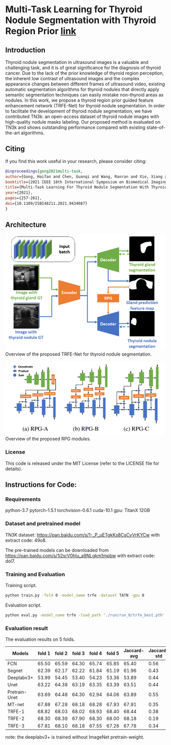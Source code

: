 # Multi-Task Learning for Thyroid Nodule Segmentation with Thyroid Region Prior [link](https://www.researchgate.net/publication/349074982_MULTI-TASK_LEARNING_FOR_THYROID_NODULE_SEGMENTATION_WITH_THYROID_REGION_PRIOR)

## Introduction
Thyroid nodule segmentation in ultrasound images is a valuable and challenging task, and it is of great significance for the diagnosis of thyroid cancer. Due to the lack of the prior knowledge of thyroid region perception, the inherent low contrast of ultrasound images and the complex appearance changes between different frames of ultrasound video, existing automatic segmentation algorithms for thyroid nodules that directly apply semantic segmentation techniques can easily mistake non-thyroid areas as nodules. In this work, we propose a thyroid region prior guided feature enhancement network (TRFE-Net) for thyroid nodule segmentation. In order to facilitate the development of thyroid nodule segmentation, we have contributed TN3k: an open-access dataset of thyroid nodule images with high-quality nodule masks labeling. Our proposed method is evaluated on TN3k and shows outstanding performance compared with existing state-of-the-art algorithms.

## Citing
If you find this work useful in your research, please consider citing:

```BibTex
@inproceedings{gong2021multi-task,  
author={Gong, Haifan and Chen, Guanqi and Wang, Ranran and Xie, Xiang and Mao, Mingzhi and Yu, Yizhou and Chen, Fei and Li, Guanbin},  
booktitle={2021 IEEE 18th International Symposium on Biomedical Imaging (ISBI)},   
title={Multi-Task Learning For Thyroid Nodule Segmentation With Thyroid Region Prior},   
year={2021}, 
pages={257-261},  
doi={10.1109/ISBI48211.2021.9434087}
}
```

## Architecture
![Overview](./picture/overview.png)
Overview of the proposed TRFE-Net for thyroid nodule segmentation. 

![pgfe](./picture/rpg.png)
Overview of the proposed RPG modules. 

### License
This code is released under the MIT License (refer to the LICENSE file for details).

## Instructions for Code:
### Requirements
python-3.7
pytorch-1.5.1
torchvision-0.6.1
cuda-10.1
gpu: TitanX 12GB

### Dataset and pretrained model
TN3K dataset: https://pan.baidu.com/s/1-_P_uETgkKs8CsCyVrKYCw with extract code: 49o8.

The pre-trained models can be downloaded from https://pan.baidu.com/s/1i2srV0hIu_a9NLgkm1mpbw with extract code: dol7.

### Training and Evaluation
Training script.
```bash
python train.py -fold 0 -model_name trfe -dataset TATN -gpu 0
``` 

Evaluation script.
```bash
python eval.py -model_name trfe -load_path './run/run_0/trfe_best.pth'
```

### Evaluation result
The evaluation results on 5 folds.

| Models        | fold 1 | fold 2 | fold 3 | fold 4 | fold 5 | Jaccard-avg | Jaccard-std |
|---------------|--------|--------|--------|--------|--------|-------------|-------------|
| FCN           | 65.50  | 65.59  | 64.30  | 65.74  | 65.85  |    65.40    |    0.56     |
| Segnet        | 62.39  | 62.17  | 62.22  | 61.84  | 61.19  |    61.96    |    0.43     |
| Deeplabv3+    | 53.99  | 54.45  | 53.40  | 54.23  | 53.36  |    53.89    |    0.44     |
| Unet          | 63.22  | 64.38  | 63.19  | 63.35  | 63.39  |    63.51    |    0.44     |
| Pretrain-Unet | 63.69  | 64.48  | 64.30  | 62.94  | 64.06  |    63.89    |    0.55     |
| MT-net        | 67.88  | 67.28  | 68.18  | 68.28  | 67.93  |    67.91    |    0.35     |
| TRFE-1        | 68.82  | 68.03  | 68.02  | 68.93  | 68.40  |    68.44    |    0.38     |
| TRFE-2        | 68.30  | 68.39  | 67.90  | 68.30  | 68.00  |    68.18    |    0.19     |
| TRFE-3        | 67.81  | 68.10  | 68.18  | 67.55  | 67.26  |    67.78    |    0.34     |

note: the deeplabv3+ is trained without ImageNet pretrain-weight.
